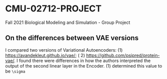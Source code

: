 # CMU-02712-PROJECT

Fall 2021 Biological Modeling and Simulation - Group Project

## On the differences between VAE versions

I compared two versions of Variational Autoencoders: (1) https://avandekleut.github.io/vae/; (
2) https://github.com/psipred/protein-vae/. I found there were differences in how the authors interpreted the output of
the second linear layer in the Encoder. (1) determined this value to be `\sigma`
